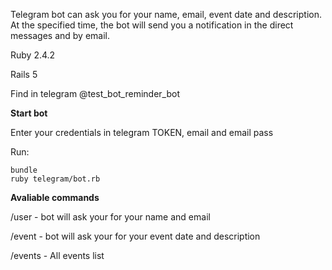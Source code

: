 Telegram bot can ask you for your name, email, event date and description. At the specified time, the bot will send you a notification in the direct messages and by email.


Ruby 2.4.2

Rails 5


Find in telegram @test_bot_reminder_bot



**Start bot**

Enter your credentials in telegram TOKEN, email and email pass

Run:
```
bundle
ruby telegram/bot.rb
```



**Avaliable commands**

/user - bot will ask your for your name and email

/event - bot will ask your for your event date and description

/events - All events list
